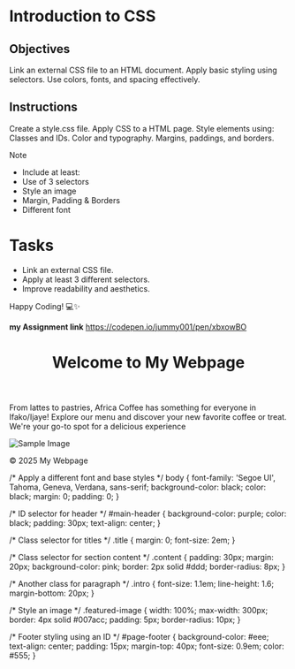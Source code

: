 # Introduction to CSS

## Objectives
Link an external CSS file to an HTML document.
Apply basic styling using selectors.
Use colors, fonts, and spacing effectively.

## Instructions

Create a style.css file.
Apply CSS to a HTML page.
Style elements using:
Classes and IDs.
Color and typography.
Margins, paddings, and borders.

>[!NOTE]
>  - Include at least:
>  - Use of 3 selectors
>  - Style an image
>  - Margin, Padding & Borders
>  - Different font

# Tasks
 - Link an external CSS file.
 - Apply at least 3 different selectors.
 - Improve readability and aesthetics.

Happy Coding! 💻✨

**my Assignment link**
https://codepen.io/jummy001/pen/xbxowBO
<!DOCTYPE html>
<html lang="en">
<head>
  <meta charset="UTF-8" />
  <meta name="viewport" content="width=device-width, initial-scale=1.0" />
  <title>Styled Page</title>
  <link rel="stylesheet" href="style.css" />
</head>
<body>
  <header id="main-header">
    <h1 class="title">Welcome to My Webpage</h1>
  </header>

  <section class="content">
    <p class="intro">From lattes to pastries, Africa Coffee has something for everyone in Ifako/Ijaye! Explore our menu and discover your new favorite coffee or treat. We're your go-to spot for a delicious experience</p>
    <img src="https://static.vecteezy.com/system/resources/thumbnails/025/282/026/small/stock-of-mix-a-cup-coffee-latte-more-motive-top-view-foodgraphy-generative-ai-photo.jpg" alt="Sample Image" class="featured-image" />
  </section>

  <footer id="page-footer">
    <p>© 2025 My Webpage</p>
  </footer>
</body>
</html>
/* Apply a different font and base styles */
body {
  font-family: 'Segoe UI', Tahoma, Geneva, Verdana, sans-serif;
  background-color: black;
  color: black;
  margin: 0;
  padding: 0;
}

/* ID selector for header */
#main-header {
  background-color: purple;
  color: black;
  padding: 30px;
  text-align: center;
}

/* Class selector for titles */
.title {
  margin: 0;
  font-size: 2em;
}

/* Class selector for section content */
.content {
  padding: 30px;
  margin: 20px;
  background-color: pink;
  border: 2px solid #ddd;
  border-radius: 8px;
}

/* Another class for paragraph */
.intro {
  font-size: 1.1em;
  line-height: 1.6;
  margin-bottom: 20px;
}

/* Style an image */
.featured-image {
  width: 100%;
  max-width: 300px;
  border: 4px solid #007acc;
  padding: 5px;
  border-radius: 10px;
}

/* Footer styling using an ID */
#page-footer {
  background-color: #eee;
  text-align: center;
  padding: 15px;
  margin-top: 40px;
  font-size: 0.9em;
  color: #555;
}

